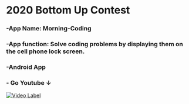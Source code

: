 # 2020 Bottom Up Contest 
### -App Name: Morning-Coding
### -App function: Solve coding problems by displaying them on the cell phone lock screen.
### -Android App
### - Go Youtube ↓
[![Video Label](http://img.youtube.com/vi/V2SamvTGyL0/0.jpg)](https://youtu.be/V2SamvTGyL0)
